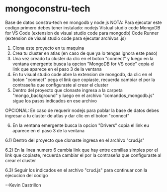 # mongoconstru-tech
Base de datos constru-tech en mongodb y node js
NOTA: Para ejecutar este codigo primero debes tener instalado:
nodejs
Vistual studio code
MongoDB for VS Code (extension de visual studio code para mongodb)
Code Runner (extension de visual studio code para ejecutar archivos .js) 

1) Clona este proyecto en tu maquina
2) Crea tu cluster en atlas (en caso de que ya lo tengas ignora este paso)
3) Una vez creado tu cluster da clic en el boton "connect" y luego en la ventana emergente busca la opcion "MongoDB for VS code" copia el link que aparece en el paso 3 de la ventana
4) En tu visual studio code abre la extension de mongodb, da clic en el boton "connect" pega el link que copiaste, recuerda cambiar el <password> por la contraseña que configuraste al crear el cluster
5) Dentro del proyecto que clonaste ingresa a la carpeta "mongo_background" y luego en el archivo "comandos_mongodb.js" sigue los pasos indicados en ese archivo

OPCIONAL: En caso de requerir nodejs para poblar la base de datos debes ingresar a tu cluster de atlas y dar clic en el boton "connect"
 
6) En la ventana emergente busca la opcion "Drivers" copia el link eu aparece en el paso 3 de la ventana
 
6.1) Dentro del proyecto que clonaste ingresa en el archivo "crud.js"
 
6.2) En la linea numero 6 cambia link que hay entre comillas simples por el link que copiaste, recuerda cambiar el <password> por la contraseña que configuraste al crear el cluster
 
6.3) Seguir los indicados en el archivo "crud.js" para continuar con la ejecucion del codigo

 --Kevin Castrillon

